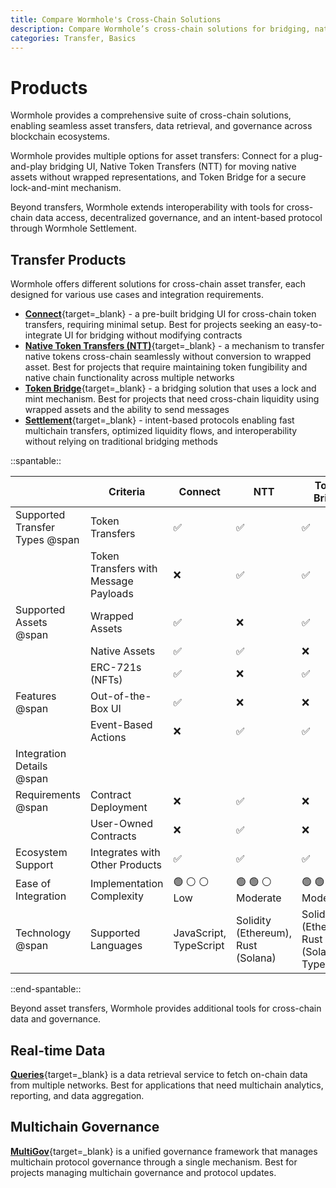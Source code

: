 ```yaml
---
title: Compare Wormhole's Cross-Chain Solutions
description: Compare Wormhole’s cross-chain solutions for bridging, native transfers, data queries, and governance to enable seamless blockchain interoperability.
categories: Transfer, Basics
---
```


# Products 

Wormhole provides a comprehensive suite of cross-chain solutions, enabling seamless asset transfers, data retrieval, and governance across blockchain ecosystems.

Wormhole provides multiple options for asset transfers: Connect for a plug-and-play bridging UI, Native Token Transfers (NTT) for moving native assets without wrapped representations, and Token Bridge for a secure lock-and-mint mechanism.

Beyond transfers, Wormhole extends interoperability with tools for cross-chain data access, decentralized governance, and an intent-based protocol through Wormhole Settlement.

## Transfer Products

Wormhole offers different solutions for cross-chain asset transfer, each designed for various use cases and integration requirements.

- [**Connect**](/docs/build/transfers/connect/overview/){target=\_blank} - a pre-built bridging UI for cross-chain token transfers, requiring minimal setup. Best for projects seeking an easy-to-integrate UI for bridging without modifying contracts
- [**Native Token Transfers (NTT)**](/docs/learn/transfers/native-token-transfers/overview/){target=\_blank} - a mechanism to transfer native tokens cross-chain seamlessly without conversion to wrapped asset. Best for projects that require maintaining token fungibility and native chain functionality across multiple networks
- [**Token Bridge**](/docs/learn/transfers/token-bridge/){target=\_blank} - a bridging solution that uses a lock and mint mechanism. Best for projects that need cross-chain liquidity using wrapped assets and the ability to send messages
- [**Settlement**](/docs/learn/messaging/wormhole-settlement/overview/){target=\_blank} - intent-based protocols enabling fast multichain transfers, optimized liquidity flows, and interoperability without relying on traditional bridging methods

<div markdown class="full-width">

::spantable::

|                                | Criteria                              | Connect                                               | NTT                                                        | Token Bridge                                               |
|--------------------------------|---------------------------------------|-------------------------------------------------------|------------------------------------------------------------|------------------------------------------------------------|
| Supported Transfer Types @span | Token Transfers                       | :white_check_mark:                                    | :white_check_mark:                                         | :white_check_mark:                                         |
|                                | Token Transfers with Message Payloads | :x:                                                   | :white_check_mark:                                         | :white_check_mark:                                         |
| Supported Assets @span         | Wrapped Assets                        | :white_check_mark:                                    | :x:                                                        | :white_check_mark:                                         |
|                                | Native Assets                         | :white_check_mark:                                    | :white_check_mark:                                         | :x:                                                        |
|                                | ERC-721s (NFTs)                       | :white_check_mark:                                    | :x:                                                        | :white_check_mark:                                         |
| Features @span                 | Out-of-the-Box UI                     | :white_check_mark:                                    | :x:                                                        | :x:                                                        |
|                                | Event-Based Actions                   | :x:                                                   | :white_check_mark:                                         | :white_check_mark:                                         |
| Integration Details @span      |                                       |                                                       |                                                            |                                                            |
| Requirements @span             | Contract Deployment                   | :x:                                                   | :white_check_mark:                                         | :x:                                                        |
|                                | User-Owned Contracts                  | :x:                                                   | :white_check_mark:                                         | :x:                                                        |
| Ecosystem Support              | Integrates with Other Products        | :white_check_mark:                                    | :white_check_mark:                                         | :white_check_mark:                                         |
| Ease of Integration            | Implementation Complexity             | :green_circle: :white_circle: :white_circle: <br> Low | :green_circle: :green_circle: :white_circle: <br> Moderate | :green_circle: :green_circle: :white_circle: <br> Moderate |
| Technology @span               | Supported Languages                   | JavaScript, TypeScript                                | Solidity (Ethereum), Rust (Solana)                         | Solidity (Ethereum), Rust (Solana), TypeScript             |

::end-spantable::

</div>

Beyond asset transfers, Wormhole provides additional tools for cross-chain data and governance.

## Real-time Data

[**Queries**](/docs/build/queries/overview/){target=\_blank} is a data retrieval service to fetch on-chain data from multiple networks. Best for applications that need multichain analytics, reporting, and data aggregation.

## Multichain Governance

[**MultiGov**](/docs/learn/governance/overview/){target=\_blank} is a unified governance framework that manages multichain protocol governance through a single mechanism. Best for projects managing multichain governance and protocol updates.